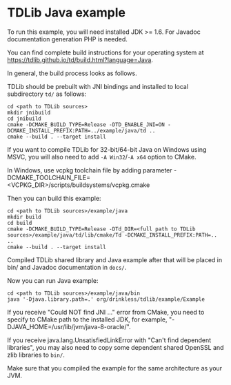 # TDLib Java example

To run this example, you will need installed JDK >= 1.6.
For Javadoc documentation generation PHP is needed.

You can find complete build instructions for your operating system at https://tdlib.github.io/td/build.html?language=Java.

In general, the build process looks as follows.

TDLib should be prebuilt with JNI bindings and installed to local subdirectory `td/` as follows:
```
cd <path to TDLib sources>
mkdir jnibuild
cd jnibuild
cmake -DCMAKE_BUILD_TYPE=Release -DTD_ENABLE_JNI=ON -DCMAKE_INSTALL_PREFIX:PATH=../example/java/td ..
cmake --build . --target install
```
If you want to compile TDLib for 32-bit/64-bit Java on Windows using MSVC, you will also need to add `-A Win32`/`-A x64` option to CMake.

In Windows, use vcpkg toolchain file by adding parameter -DCMAKE_TOOLCHAIN_FILE=<VCPKG_DIR>/scripts/buildsystems/vcpkg.cmake

Then you can build this example:
```
cd <path to TDLib sources>/example/java
mkdir build
cd build
cmake -DCMAKE_BUILD_TYPE=Release -DTd_DIR=<full path to TDLib sources>/example/java/td/lib/cmake/Td -DCMAKE_INSTALL_PREFIX:PATH=.. ..
cmake --build . --target install
```

Compiled TDLib shared library and Java example after that will be placed in bin/ and Javadoc documentation in `docs/`.

Now you can run Java example:
```
cd <path to TDLib sources>/example/java/bin
java '-Djava.library.path=.' org/drinkless/tdlib/example/Example
```

If you receive "Could NOT find JNI ..." error from CMake, you need to specify to CMake path to the installed JDK, for example, "-DJAVA_HOME=/usr/lib/jvm/java-8-oracle/".

If you receive java.lang.UnsatisfiedLinkError with "Can't find dependent libraries", you may also need to copy some dependent shared OpenSSL and zlib libraries to `bin/`.

Make sure that you compiled the example for the same architecture as your JVM.
